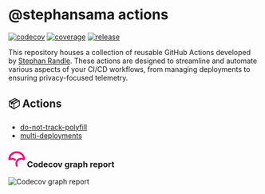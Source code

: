 # @stephansama actions

[![codecov](https://codecov.io/github/stephansama/actions/graph/badge.svg)](https://codecov.io/github/stephansama/actions)
[![coverage](https://github.com/stephansama/actions/actions/workflows/coverage.yml/badge.svg)](https://github.com/stephansama/actions/actions/workflows/coverage.yml)
[![release](https://github.com/stephansama/actions/actions/workflows/release.yml/badge.svg)](https://github.com/stephansama/actions/actions/workflows/release.yml)

This repository houses a collection of reusable GitHub Actions developed by
[Stephan Randle](https://github.com/stephansama). These actions are designed to
streamline and automate various aspects of your CI/CD workflows,
from managing deployments to ensuring privacy-focused telemetry.

## **📦 Actions**

- [do-not-track-polyfill](./do-not-track-polyfill/README.md)
- [multi-deployments](./multi-deployments/README.md)

### <svg xmlns="http://www.w3.org/2000/svg" width="33.44" height="32" viewBox="0 0 256 245"><!-- Icon from SVG Logos by Gil Barbara - https://raw.githubusercontent.com/gilbarbara/logos/master/LICENSE.txt --><path fill="#F07" d="M128.285 0C57.585 0 0 56.976 0 126.486v.57l21.666 12.534h.57c13.684-9.116 30.218-12.534 46.753-9.685c11.403 2.279 22.236 7.406 30.788 15.383l3.991 3.419l2.281-4.559c2.28-4.558 4.561-8.546 6.842-12.534c1.14-1.71 2.28-2.849 3.42-4.558l2.281-2.849l-2.85-2.279c-11.974-9.686-26.228-16.523-41.622-19.372c-14.824-2.849-29.648-2.279-43.332 2.28c10.263-45.012 50.174-76.918 97.497-76.918c26.797 0 51.884 10.256 70.7 29.058c13.683 13.104 22.806 29.627 26.797 47.86c-8.553-2.85-17.675-3.989-26.798-3.989h-1.71c-3.421 0-6.842.57-10.833.57h-.57c-1.14 0-2.851.57-3.991.57c-2.28.57-3.991.57-6.272 1.139l-1.71.57l-5.132 1.709h-.57c-3.991 1.14-7.412 2.849-11.403 4.558c-1.71.57-3.421 1.71-5.132 2.849h-.57c-8.552 5.128-16.534 11.395-22.806 19.372l-.57 1.14c-1.71 2.278-2.85 3.987-3.991 5.127c-1.14 1.14-1.71 2.849-2.85 4.558l-.571 1.14c-1.14 1.709-1.71 3.418-2.28 4.558v.57c-1.711 3.418-3.422 7.406-4.562 11.394v.57c-2.85 9.116-4.561 18.802-4.561 29.058v10.826c0 1.139.57 2.848.57 3.987c2.85 13.675 9.122 26.779 18.815 38.744l.57.57l.57-.57c3.991-4.558 13.114-18.802 14.254-27.348c-4.561-8.547-6.842-18.233-6.842-27.349c0-31.906 25.087-58.685 57.586-60.394h2.28c13.114-.57 26.228 3.419 37.06 10.825h.571L256 127.056v-.57c0-33.616-13.114-65.522-37.63-89.452C194.423 13.104 162.494 0 128.285 0"/></svg> Codecov graph report

![Codecov graph report](https://codecov.io/github/stephansama/actions/graphs/tree.svg)

